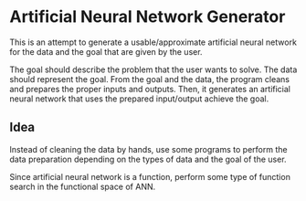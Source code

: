 # Artificial Neural Network Generator
This is an attempt to generate a usable/approximate artificial neural network for the data and the goal that are given by the user.

The goal should describe the problem that the user wants to solve. The data should represent the goal.
From the goal and the data, the program cleans and prepares the proper inputs and outputs. Then, it generates an artificial neural network that uses the prepared input/output achieve the goal.

## Idea
Instead of cleaning the data by hands, use some programs to perform the data preparation depending on the types of data and the goal of the user.

Since artificial neural network is a function, perform some type of function search in the functional space of ANN.